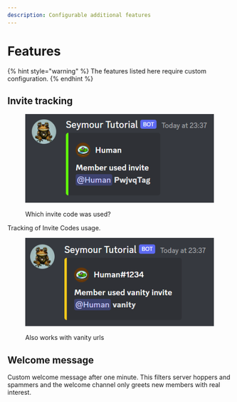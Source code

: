 ```yaml
---
description: Configurable additional features
---
```


# Features

{% hint style="warning" %}
The features listed here require custom configuration.
{% endhint %}

## Invite tracking

<figure><img src="../.gitbook/assets/Seymour-InviteTracking.png" alt=""><figcaption><p>Which invite code was used?</p></figcaption></figure>

Tracking of Invite Codes usage.

<figure><img src="../.gitbook/assets/Seymour-InviteTracking-vanity.png" alt=""><figcaption><p>Also works with vanity urls</p></figcaption></figure>

## Welcome message

Custom welcome message after one minute. This filters server hoppers and spammers and the welcome channel only greets new members with real interest.
